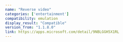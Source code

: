 ```yaml
---
name: "Reverse video"
categories: ['entertainment']
compatibility: emulation
display_result: "Compatible"
version_from: "1.1.8.0"
link: https://apps.microsoft.com/detail/9NBLGGH5X1RL
---
```

